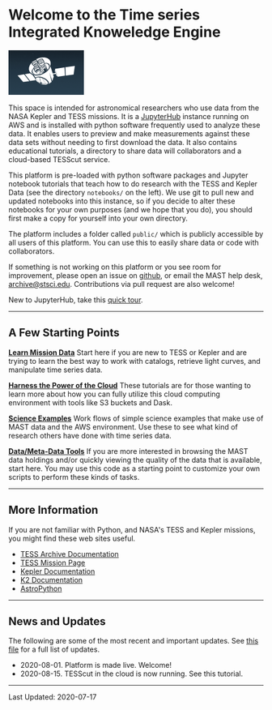 # Welcome to the Time series Integrated Knoweledge Engine  
![TESS Sketch](images/tess-icon.png)

This space is intended for astronomical researchers who use data from the NASA Kepler and TESS missions. It is a [JupyterHub](https://jupyter.org/hub) instance running on AWS and is installed with python software frequently used to analyze these data. It enables users to preview and make measurements against these data sets without needing to first download the data. It also contains educational tutorials, a directory to share data will collaborators and a cloud-based TESScut service.  

This platform is pre-loaded with python software packages and Jupyter notebook tutorials that teach how to do research with the TESS and Kepler Data (see the directory `notebooks/` on the left). We use git to pull new and updated notebooks into this instance, so if you decide to alter these notebooks for your own purposes (and we hope that you do), you should first make a copy for yourself into your own directory. 

The platform includes a folder called `public/` which is publicly accessible by all users of this platform. You can use this to easily share data or code with collaborators.

If something is not working on this platform or you see room for improvement, please open an issue on [github](), or email the MAST help desk, archive@stsci.edu. Contributions via pull request are also welcome!

New to JupyterHub, take this [quick tour](./tike-tour.md).

----

## A Few Starting Points

**[Learn Mission Data](./learn-data-skills.md)** Start here if you are new to TESS or Kepler and are trying to learn the best way to work with catalogs, retrieve light curves, and manipulate time series data.

**[Harness the Power of the Cloud](./cloud-computing.md)** These tutorials are for those wanting to learn more about how you can fully utilize this cloud computing environment with tools like S3 buckets and Dask.

**[Science Examples](./science-examples.md)** Work flows of simple science examples that make use of MAST data and the AWS environment. Use these to see what kind of research others have done with time series data.

**[Data/Meta-Data Tools](./quick-visualizations.md)** If you are more interested in browsing the MAST data holdings and/or quickly viewing the quality of the data that is available, start here. You may use this code as a starting point to customize your own scripts to perform these kinds of tasks.

---

## More Information
If you are not familiar with Python, and NASA's TESS and Kepler missions, you might find these web sites useful. 

- [TESS Archive Documentation](https://outerspace.stsci.edu/display/TESS)
- [TESS Mission Page](https://tess.mit.edu)
- [Kepler Documentation](https://archive.stsci.edu/missions-and-data/kepler/documents)
- [K2 Documentation](https://archive.stsci.edu/missions-and-data/k2/documents)
- [AstroPython](http://www.astropython.org/tutorials/)

----

## News and Updates
The following are some of the most recent and important updates. See [this file](news.txt) for a full list of updates.
 
- 2020-08-01. Platform is made live. Welcome!
- 2020-08-15. TESScut in the cloud is now running. See this tutorial.


---

Last Updated: 2020-07-17




